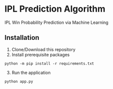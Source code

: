 # IPL Prediction Algorithm
IPL Win Probability Prediction via Machine Learning


## Installation

1. Clone/Download this repository
2. Install prerequisite packages
```
python -m pip install -r requirements.txt
```
3. Run the application
```
python app.py
```
